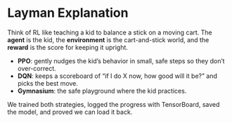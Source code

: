 # Layman Explanation

Think of RL like teaching a kid to balance a stick on a moving cart. The **agent** is the kid, the **environment** is the cart-and-stick world, and the **reward** is the score for keeping it upright.  

- **PPO**: gently nudges the kid’s behavior in small, safe steps so they don’t over-correct.  
- **DQN**: keeps a scoreboard of “if I do X now, how good will it be?” and picks the best move.  
- **Gymnasium**: the safe playground where the kid practices.  

We trained both strategies, logged the progress with TensorBoard, saved the model, and proved we can load it back.
